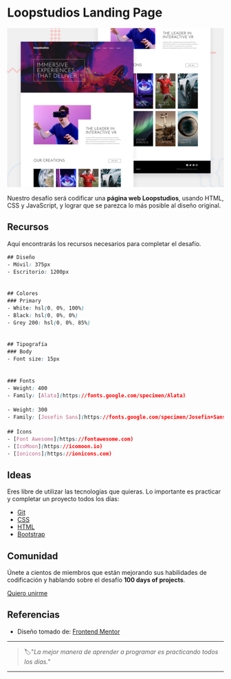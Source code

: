 # Loopstudios Landing Page

![loopstudios landing page](./img/44-day.png)

Nuestro desafío será codificar una **página web Loopstudios**, usando HTML, CSS y JavaScript, y lograr que se parezca lo más posible al diseño original.

## Recursos

Aquí encontrarás los recursos necesarios para completar el desafío.

```css
## Diseño
- Móvil: 375px
- Escritorio: 1200px


## Colores
### Primary
- White: hsl(0, 0%, 100%)
- Black: hsl(0, 0%, 0%)
- Grey 200: hsl(0, 0%, 85%)


## Tipografía
### Body
- Font size: 15px


### Fonts
- Weight: 400
- Family: [Alata](https://fonts.google.com/specimen/Alata)

- Weight: 300
- Family: [Josefin Sans](https://fonts.google.com/specimen/Josefin+Sans)

## Icons
- [Font Awesome](https://fontawesome.com)
- [IcoMoon](https://icomoon.io)
- [Ionicons](https://ionicons.com)
```

## Ideas

Eres libre de utilizar las tecnologías que quieras. Lo importante es practicar y completar un proyecto todos los días:

- [Git](https://git-scm.com/)
- [CSS](https://www.w3schools.com/css/default.asp)
- [HTML](https://www.w3schools.com/html/default.asp)
- [Bootstrap](https://getbootstrap.com/)

## Comunidad

Únete a cientos de miembros que están mejorando sus habilidades de codificación y hablando sobre el desafío **100 days of projects**.

<a href="https://chat.whatsapp.com/LDaK0dksr8f7FbsTWSf0ww" class="btn">
  Quiero unirme
</a>


## Referencias

- Diseño tomado de: [Frontend Mentor](https://www.frontendmentor.io/challenges/loopstudios-landing-page-N88J5Onjw)

---

> 🏷️"_La mejor manera de aprender a programar es practicando todos los días."_  

---